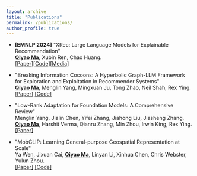 ```yaml
---
layout: archive
title: "Publications"
permalink: /publications/
author_profile: true
---
```


* **[EMNLP 2024]** "XRec: Large Language Models for Explainable Recommendation"\
  **<u>Qiyao Ma</u>**, Xubin Ren, Chao Huang.\
  [[Paper]](https://arxiv.org/abs/2406.02377)[[Code]](https://github.com/HKUDS/XRec)[[Media]](https://mp.weixin.qq.com/s/SNIAPbtSV6F76WYJNTkbRQ)

<!-- &nbsp;
# Preprints -->

* "Breaking Information Cocoons: A Hyperbolic Graph-LLM Framework for Exploration and Exploitation in Recommender Systems"\
  **<u>Qiyao Ma</u>**, Menglin Yang, Mingxuan Ju, Tong Zhao, Neil Shah, Rex Ying.\
  [[Paper]](https://arxiv.org/abs/2411.13865) [[Code]](https://github.com/Martin-qyma/HERec)

* "Low-Rank Adaptation for Foundation Models: A Comprehensive Review"\
  Menglin Yang, Jialin Chen, Yifei Zhang, Jiahong Liu, Jiasheng Zhang, **<u>Qiyao Ma</u>**, Harshit Verma, Qianru Zhang, Min Zhou, Irwin King, Rex Ying.\
  [[Paper]](https://arxiv.org/abs/2501.00365)

* "MobCLIP: Learning General-purpose Geospatial Representation at Scale"\
  Ya Wen, Jixuan Cai, **<u>Qiyao Ma</u>**, Linyan Li, Xinhua Chen, Chris Webster, Yulun Zhou.\
  [[Paper]](https://arxiv.org/abs/2506.01297) [[Code]](https://github.com/ylzhouchris/MobCLIP)